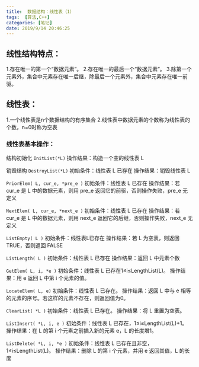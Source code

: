 ```yaml
---
title:  数据结构：线性表（1）
tags:  [算法,C++]
categories: [笔记]
date: 2019/9/14 20:46:25
---
```

## 线性结构特点：
1.存在唯一的第一个“数据元素”。
2.存在唯一的最后一个“数据元素”。
3.除第一个元素外，集合中元素存在唯一后继，除最后一个元素外，集合中元素存在唯一前驱。

## 线性表：
1.一个线性表是n个数据结构的有序集合
2.线性表中数据元素的个数称为线性表的个数，n=0时称为空表

### 线性表基本操作：

结构初始化
`InitList(*L)`
操作结果：构造一个空的线性表 L

销毁结构
`DestroyList(*L)`
初始条件：线性表 L 已存在
操作结果：销毁线性表 L

`PriorElem( L, cur_e, *pre_e )`
初始条件：线性表 L 已存在
操作结果：若 cur_e 是 L 中的数据元素，则用 pre_e 返回它的前驱，否则操作失败，pre_e 无定义

`NextElem( L, cur_e, *next_e )`
初始条件：线性表 L 已存在
操作结果：若 cur_e 是 L 中的数据元素，则用 next_e 返回它的后继，否则操作失败，next_e 无定义

`ListEmpty( L )`
初始条件：线性表L已存在
操作结果：若 L 为空表，则返回 TRUE，否则返回 FALSE

`ListLength( L )`
初始条件：线性表 L 已存在
操作结果：返回 L 中元素个数

`GetElem( L, i, *e )`
初始条件：线性表 L 已存在1≤i≤LengthList(L)。
操作结果：用 e 返回 L 中第 i 个元素的值。

`LocateElem( L, e)`
初始条件：线性表 L 已存在。
操作结果：返回 L 中与 e 相等的元素的序号。若这样的元素不存在，则返回值为0。

`ClearList( *L )`
初始条件：线性表 L 已存在。
操作结果：将 L 重置为空表。

`ListInsert( *L, i, e )`
初始条件：线性表 L 已存在，1≤i≤LengthList(L)+1。
操作结果：在 L 的第 i 个元素之前插入新的元素 e，L 的长度增1。

`ListDelete( *L, i, *e )`
初始条件：线性表 L 已存在且非空，1≤i≤LengthList(L)。
操作结果：删除 L 的第 i 个元素，并用 e 返回其值，L 的长度
